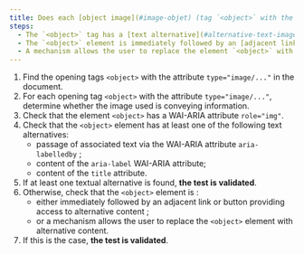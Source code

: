 ```yaml
---
title: Does each [object image](#image-objet) (tag `<object>` with the attribute `type="image/..."`) [information carrier](#image-information-carrier) meet one of these conditions?
steps:
  - The `<object>` tag has a [text alternative](#alternative-text-image) and a `role="img"` attribute;
  - The `<object>` element is immediately followed by an [adjacent link or button](#adjacent-link-or-button) giving access to [alternative content](#alternative-content) ;
  - A mechanism allows the user to replace the element `<object>` with [alternative content](#alternative-content).
---
```


1. Find the opening tags `<object>` with the attribute `type="image/..."` in the document.
2. For each opening tag `<object>` with the attribute `type="image/..."`, determine whether the image used is conveying information.
3. Check that the element `<object>` has a WAI-ARIA attribute `role="img"`.
4. Check that the `<object>` element has at least one of the following text alternatives:
   - passage of associated text via the WAI-ARIA attribute `aria-labelledby` ;
   - content of the `aria-label` WAI-ARIA attribute;
   - content of the `title` attribute.
5. If at least one textual alternative is found, **the test is validated**.
6. Otherwise, check that the `<object>` element is :
   - either immediately followed by an adjacent link or button providing access to alternative content ;
   - or a mechanism allows the user to replace the `<object>` element with alternative content.
7. If this is the case, **the test is validated**.
